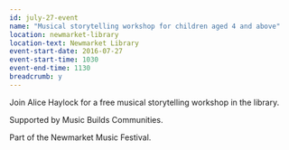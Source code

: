 ```yaml
---
id: july-27-event
name: "Musical storytelling workshop for children aged 4 and above"
location: newmarket-library
location-text: Newmarket Library
event-start-date: 2016-07-27
event-start-time: 1030
event-end-time: 1130
breadcrumb: y
---
```

Join Alice Haylock for a free musical storytelling workshop in the library.

Supported by Music Builds Communities.

Part of the Newmarket Music Festival.
